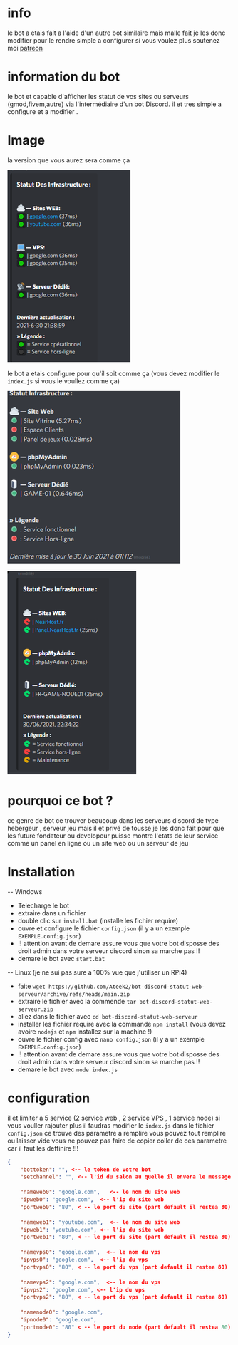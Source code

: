# info 
le bot a etais fait a l'aide d'un autre bot similaire mais malle fait je les donc modifier pour le rendre simple a configurer
si vous voulez plus soutenez moi [patreon](https://www.patreon.com/ILowayn)

# information du bot
le bot et capable d'afficher les statut de vos sites ou serveurs (gmod,fivem,autre) via l'intermédiaire d'un bot Discord.
il et tres simple a configure et a modifier . 
# Image
la version que vous aurez sera comme ça  

![](https://github.com/Ateek2/bot-discord-statut-web-serveur/blob/main/image/photo.PNG)  

le bot a etais configure pour qu'il soit comme ça (vous devez modifier le ``index.js`` si vous le voullez comme ça)  

![](https://github.com/Ateek2/bot-discord-statut-web-serveur/blob/main/image/top%201.PNG)  

![](https://github.com/Ateek2/bot-discord-statut-web-serveur/blob/main/image/top%202.PNG)  

# pourquoi ce bot ?
ce genre de bot ce trouver beaucoup dans les serveurs discord de type hebergeur , serveur jeu 
mais il et privé de tousse je les donc fait pour que les future fondateur ou developeur puisse montre l'etats de leur service comme un panel en ligne ou un site web ou un serveur de jeu
# Installation  
-- Windows 
 - Telecharge le bot 
 - extraire dans un fichier  
 - double clic sur ``install.bat`` (installe les fichier require)
 - ouvre et configure le fichier ``config.json`` (il y a un exemple ``EXEMPLE.config.json``)
 - !! attention avant de demare assure vous que votre bot disposse des droit admin dans votre serveur discord sinon sa marche pas !!
 - demare le bot avec ``start.bat``

-- Linux (je ne sui pas sure a 100% vue que j'utiliser un RPI4)
 - faite ``wget https://github.com/Ateek2/bot-discord-statut-web-serveur/archive/refs/heads/main.zip``
 - extraire le fichier avec la commende ``tar bot-discord-statut-web-serveur.zip``
 - allez dans le fichier avec ``cd bot-discord-statut-web-serveur``
 - installer les fichier require avec la commande ``npm install`` (vous devez avoire ``nodejs`` et ``npm`` installez sur la machine !)
 - ouvre le fichier config avec ``nano config.json`` (il y a un exemple ``EXEMPLE.config.json``)
 - !! attention avant de demare assure vous que votre bot disposse des droit admin dans votre serveur discord sinon sa marche pas !!
 - demare le bot avec ``node index.js``
# configuration 
il et limiter a 5 service (2 service web , 2 service VPS , 1 service node) si vous vouller rajouter plus il faudras modifier le ``index.js``
dans le fichier ``config.json`` ce trouve des parametre a remplire vous pouvez tout remplire ou laisser vide 
vous ne pouvez pas faire de copier coller de ces parametre  car il faut les deffinire !!! 
```json
{
    "bottoken": "", <-- le token de votre bot
    "setchannel": "", <-- l'id du salon au quelle il envera le message

    "nameweb0": "google.com",   <-- le nom du site web
    "ipweb0": "google.com",  <-- l'ip du site web
    "portweb0": "80", < -- le port du site (part default il restea 80)

    "nameweb1": "youtube.com",  <-- le nom du site web
    "ipweb1": "youtube.com", <-- l'ip du site web
    "portweb1": "80", < -- le port du site (part default il restea 80)

    "namevps0": "google.com",  <-- le nom du vps
    "ipvps0": "google.com",  <-- l'ip du vps
    "portvps0": "80", < -- le port du vps (part default il restea 80)

    "namevps2": "google.com",  <-- le nom du vps
    "ipvps2": "google.com", <-- l'ip du vps
    "portvps2": "80", < -- le port du vps (part default il restea 80)

    "namenode0": "google.com",  
    "ipnode0": "google.com",
    "portnode0": "80" < -- le port du node (part default il restea 80)
}
```